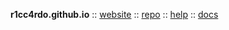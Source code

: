 **r1cc4rdo.github.io** :: [website](https://r1cc4rdo.github.io/) :: [repo](https://github.com/r1cc4rdo/r1cc4rdo.github.io) :: [help](https://pages.github.com/) :: [docs](https://help.github.com/en/categories/working-with-github-pages)
